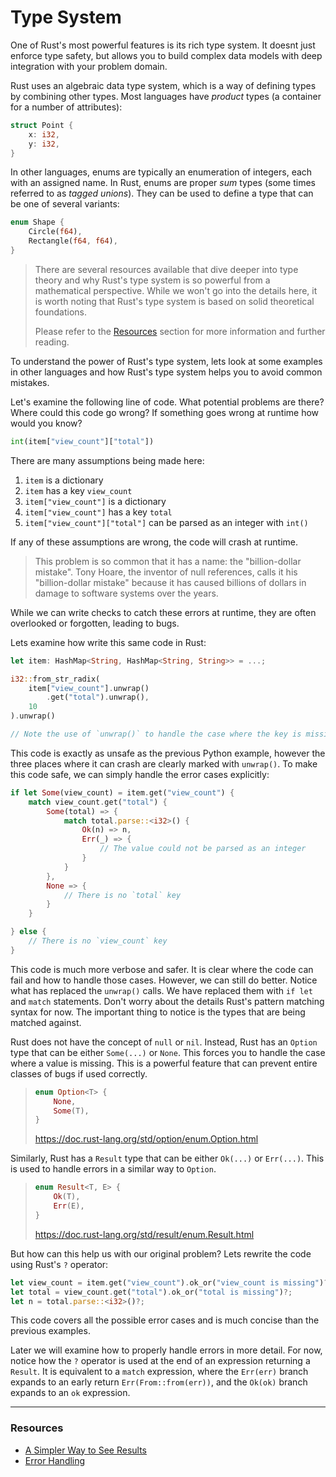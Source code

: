 # Type System

One of Rust's most powerful features is its rich type system. It doesnt just enforce type safety, but allows you to build complex data models with deep integration with your problem domain.

Rust uses an algebraic data type system, which is a way of defining types by combining other types. Most languages have *product* types (a container for a number of attributes):

```rust
struct Point {
    x: i32,
    y: i32,
}
```

In other languages, enums are typically an enumeration of integers, each
with an assigned name. In Rust, enums are proper *sum* types (some times
referred to as *tagged unions*). They can be used to define a type that can
be one of several variants:

```rust
enum Shape {
    Circle(f64),
    Rectangle(f64, f64),
}
```

> There are several resources available that dive deeper into type theory and why Rust's type system is so powerful from a mathematical perspective. While we won't go into the details here, it is worth noting that Rust's type system is based on solid theoretical foundations.
>
> Please refer to the [Resources](#resources) section for more information and further reading.

To understand the power of Rust's type system, lets look at some examples in other languages and how Rust's type system helps you to avoid common mistakes.

Let's examine the following line of code. What potential problems are there? Where could this code go wrong? If something goes wrong at runtime how would you know?

```python
int(item["view_count"]["total"])
```

There are many assumptions being made here:

1. `item` is a dictionary
1. `item` has a key `view_count`
1. `item["view_count"]` is a dictionary
1. `item["view_count"]` has a key `total`
1. `item["view_count"]["total"]` can be parsed as an integer with `int()`

If any of these assumptions are wrong, the code will crash at runtime.

> This problem is so common that it has a name: the "billion-dollar mistake". Tony Hoare, the inventor of null references, calls it his "billion-dollar mistake" because it has caused billions of dollars in damage to software systems over the years.

While we can write checks to catch these errors at runtime, they are often overlooked or forgotten, leading to bugs.

Lets examine how write this same code in Rust:

```rust
let item: HashMap<String, HashMap<String, String>> = ...;

i32::from_str_radix(
    item["view_count"].unwrap()
        .get("total").unwrap(),
    10
).unwrap()

// Note the use of `unwrap()` to handle the case where the key is missing
```

This code is exactly as unsafe as the previous Python example, however the three places where it can crash are clearly marked with `unwrap()`. To make this code safe, we can simply handle the error cases explicitly:

```rust
if let Some(view_count) = item.get("view_count") {
    match view_count.get("total") {
        Some(total) => {
            match total.parse::<i32>() {
                Ok(n) => n,
                Err(_) => {
                    // The value could not be parsed as an integer
                }
            }
        },
        None => {
            // There is no `total` key
        }
    }

} else {
    // There is no `view_count` key
}
```

This code is much more verbose and safer. It is clear where the code can fail and how to handle those cases. However, we can still do better. Notice what has replaced the `unwrap()` calls. We have replaced them with `if let` and `match` statements. Don't worry about the details Rust's pattern matching syntax for now. The important thing to notice is the types that are being matched against.

Rust does not have the concept of `null` or `nil`. Instead, Rust has an `Option` type that can be either `Some(...)` or `None`. This forces you to handle the case where a value is missing. This is a powerful feature that can prevent entire classes of bugs if used correctly.

> ```rust
> enum Option<T> {
>     None,
>     Some(T),
> }
> ```
>
> https://doc.rust-lang.org/std/option/enum.Option.html

Similarly, Rust has a `Result` type that can be either `Ok(...)` or `Err(...)`. This is used to handle errors in a similar way to `Option`.

> ```rust
> enum Result<T, E> {
>     Ok(T),
>     Err(E),
> }
> ```
>
> https://doc.rust-lang.org/std/result/enum.Result.html

But how can this help us with our original problem? Lets rewrite the code using Rust's `?` operator:

```rust
let view_count = item.get("view_count").ok_or("view_count is missing")?;
let total = view_count.get("total").ok_or("total is missing")?;
let n = total.parse::<i32>()?;
```

This code covers all the possible error cases and is much concise than the previous examples.

Later we will examine how to properly handle errors in more detail. For now, notice how the `?` operator is used at the end of an expression returning a `Result`. It is equivalent to a `match` expression, where the `Err(err)` branch expands to an early return `Err(From::from(err))`, and the `Ok(ok)` branch expands to an `ok` expression.

---

### Resources

- [A Simpler Way to See Results](https://www.youtube.com/watch?v=s5S2Ed5T-dc&t=3s&ab_channel=LoganSmith)
- [Error Handling](https://doc.rust-lang.org/rust-by-example/error.html)
